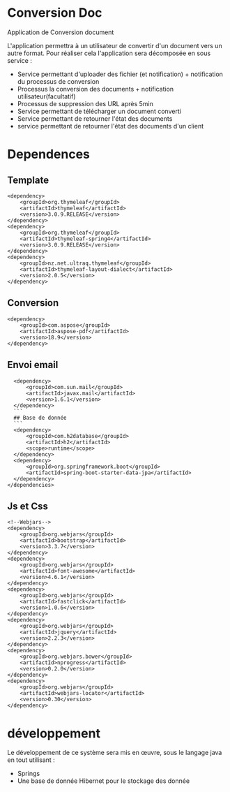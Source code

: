 # Conversion Doc
Application de Conversion document

L'application permettra à un utilisateur de convertir d'un document vers un autre format.
Pour réaliser cela l'application sera décomposée en sous service :
- Service permettant d'uploader des fichier (et notification) + notification du processus de conversion
- Processus la conversion des documents + notification utilisateur(facultatif)
- Processus de suppression des URL après 5min
- Service permettant de télécharger un document converti
- Service permettant de retourner l'état des documents
- service permettant de retourner l'état des documents d'un client

# Dependences
## Template
    
```
<dependency>
    <groupId>org.thymeleaf</groupId>
    <artifactId>thymeleaf</artifactId>
    <version>3.0.9.RELEASE</version>
</dependency>
<dependency>
    <groupId>org.thymeleaf</groupId>
    <artifactId>thymeleaf-spring4</artifactId>
    <version>3.0.9.RELEASE</version>
</dependency>
<dependency>
    <groupId>nz.net.ultraq.thymeleaf</groupId>
    <artifactId>thymeleaf-layout-dialect</artifactId>
    <version>2.0.5</version>
</dependency>
```
## Conversion
```
<dependency>
    <groupId>com.aspose</groupId>
    <artifactId>aspose-pdf</artifactId>
    <version>18.9</version>
</dependency>
```
## Envoi email
  ```
    <dependency>
        <groupId>com.sun.mail</groupId>
        <artifactId>javax.mail</artifactId>
        <version>1.6.1</version>
    </dependency>
    ```
    ## Base de donnée
    ```
    <dependency>
        <groupId>com.h2database</groupId>
        <artifactId>h2</artifactId>
        <scope>runtime</scope>
    </dependency>
    <dependency>
        <groupId>org.springframework.boot</groupId>
        <artifactId>spring-boot-starter-data-jpa</artifactId>
    </dependency>
</dependencies>
```
## Js et Css 
```
<!--Webjars-->
<dependency>
    <groupId>org.webjars</groupId>
    <artifactId>bootstrap</artifactId>
    <version>3.3.7</version>
</dependency>
<dependency>
    <groupId>org.webjars</groupId>
    <artifactId>font-awesome</artifactId>
    <version>4.6.1</version>
</dependency>
<dependency>
    <groupId>org.webjars</groupId>
    <artifactId>fastclick</artifactId>
    <version>1.0.6</version>
</dependency>
<dependency>
    <groupId>org.webjars</groupId>
    <artifactId>jquery</artifactId>
    <version>2.2.3</version>
</dependency>
<dependency>
    <groupId>org.webjars.bower</groupId>
    <artifactId>nprogress</artifactId>
    <version>0.2.0</version>
</dependency>
<dependency>
    <groupId>org.webjars</groupId>
    <artifactId>webjars-locator</artifactId>
    <version>0.30</version>
</dependency>        
```       

# développement
Le développement de ce système sera mis en œuvre, sous le langage java en tout utilisant :
- Springs
- Une base de donnée Hibernet pour le stockage des donnée


